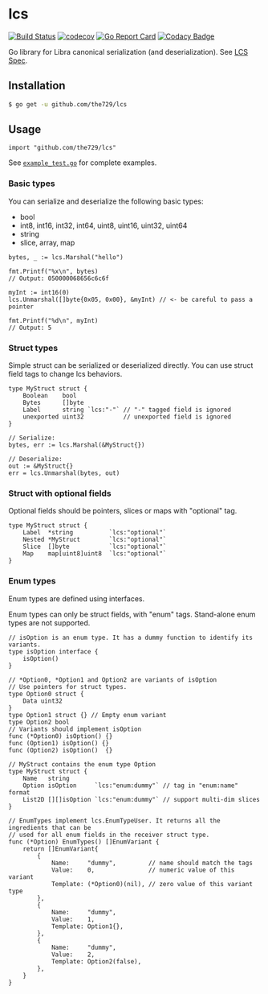 # lcs

[![Build Status](https://travis-ci.org/the729/lcs.svg?branch=master)](https://travis-ci.org/the729/lcs)
[![codecov](https://codecov.io/gh/the729/lcs/branch/master/graph/badge.svg)](https://codecov.io/gh/the729/lcs)
[![Go Report Card](https://goreportcard.com/badge/github.com/the729/lcs)](https://goreportcard.com/report/github.com/the729/lcs)
[![Codacy Badge](https://api.codacy.com/project/badge/Grade/a70c457b8b7d44c0b69460b2a8704365)](https://www.codacy.com/app/the729/lcs?utm_source=github.com&amp;utm_medium=referral&amp;utm_content=the729/lcs&amp;utm_campaign=Badge_Grade)

Go library for Libra canonical serialization (and deserialization). See [LCS Spec](https://github.com/libra/libra/tree/master/common/canonical_serialization).

## Installation

```bash
$ go get -u github.com/the729/lcs
```

## Usage

```golang
import "github.com/the729/lcs"
```

See [`example_test.go`](example_test.go) for complete examples.

### Basic types

You can serialize and deserialize the following basic types:
- bool
- int8, int16, int32, int64, uint8, uint16, uint32, uint64
- string
- slice, array, map

```golang
bytes, _ := lcs.Marshal("hello")

fmt.Printf("%x\n", bytes)
// Output: 050000068656c6c6f
```

```golang
myInt := int16(0)
lcs.Unmarshal([]byte{0x05, 0x00}, &myInt) // <- be careful to pass a pointer

fmt.Printf("%d\n", myInt)
// Output: 5
```

### Struct types

Simple struct can be serialized or deserialized directly. You can use struct field tags to change lcs behaviors.

```golang
type MyStruct struct {
    Boolean    bool
    Bytes      []byte
    Label      string `lcs:"-"` // "-" tagged field is ignored
    unexported uint32           // unexported field is ignored
}

// Serialize:
bytes, err := lcs.Marshal(&MyStruct{})

// Deserialize:
out := &MyStruct{}
err = lcs.Unmarshal(bytes, out)
```

### Struct with optional fields

Optional fields should be pointers, slices or maps with "optional" tag.

```golang
type MyStruct struct {
    Label  *string          `lcs:"optional"`
    Nested *MyStruct        `lcs:"optional"`
    Slice  []byte           `lcs:"optional"`
    Map    map[uint8]uint8  `lcs:"optional"`
}
```

### Enum types

Enum types are defined using interfaces. 

Enum types can only be struct fields, with "enum" tags. Stand-alone enum types are not supported.

```golang
// isOption is an enum type. It has a dummy function to identify its variants.
type isOption interface {
	isOption()
}

// *Option0, *Option1 and Option2 are variants of isOption
// Use pointers for struct types.
type Option0 struct {
	Data uint32
}
type Option1 struct {} // Empty enum variant
type Option2 bool
// Variants should implement isOption
func (*Option0) isOption() {}
func (Option1) isOption() {}
func (Option2) isOption()  {}

// MyStruct contains the enum type Option
type MyStruct struct {
    Name   string
    Option isOption     `lcs:"enum:dummy"` // tag in "enum:name" format
    List2D [][]isOption `lcs:"enum:dummy"` // support multi-dim slices
}

// EnumTypes implement lcs.EnumTypeUser. It returns all the ingredients that can be 
// used for all enum fields in the receiver struct type.
func (*Option) EnumTypes() []EnumVariant {
	return []EnumVariant{
		{
			Name:     "dummy",         // name should match the tags
			Value:    0,               // numeric value of this variant
			Template: (*Option0)(nil), // zero value of this variant type
		},
		{
			Name:     "dummy",
			Value:    1,
			Template: Option1{},
		},
		{
			Name:     "dummy",
			Value:    2,
			Template: Option2(false),
		},
	}
}
```
